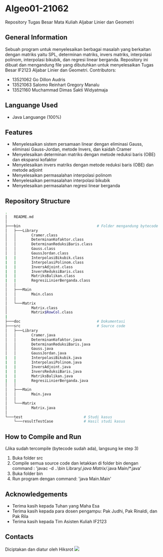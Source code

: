 # Algeo01-21062
Repository Tugas Besar Mata Kuliah Aljabar Linier dan Geometri

## General Information
Sebuah program untuk menyelesaikan berbagai masalah yang berkaitan dengan matriks yaitu SPL, determinan matriks, invers matriks, interpolasi polinom,
interpolasi bikubik, dan regresi linear berganda. Repository ini dibuat dan mengandung file yang dibutuhkan untuk menyelesaikan Tugas Besar IF2123 Aljabar Linier dan Geometri.
Contributors: 
- 13521062 Go Dillon Audris
- 13521063 Salomo Reinhart Gregory Manalu
- 13521160 Muchammad Dimas Sakti Widyatmaja

## Languange Used
- Java Languange (100%)

## Features
- Menyelesaikan sistem persamaan linear dengan eliminasi Gauss, eliminasi Gauss-Jordan, metode Invers, dan kaidah Cramer
- Menyelesaikan determinan matriks dengan metode reduksi baris (OBE) dan ekspansi kofaktor
- Menyelesaikan invers matriks dengan metode reduksi baris (OBE) dan metode adjoint
- Menyelesaikan permasalahan interpolasi polinom
- Menyelesaikan permasalahan interpolasi bikubik
- Menyelesaikan permasalahan regresi linear berganda

## Repository Structure
```bash
.
│   README.md
│
├───bin                                   # Folder mengandung bytecode
│   ├───Library
│   │       Cramer.class
│   │       DeterminanKofaktor.class
│   │       DeterminanReduksiBaris.class
│   │       Gauss.class
│   │       GaussJordan.class
|   |       InterpolasiBikubik.class
|   |       InterpolasiPolinom.class
|   |       InversAdjoint.class
|   |       InversReduksiBaris.class
|   |       MatriksBalikan.class
|   |       RegresiLinierBerganda.class
│   │
│   ├───Main
│   │       Main.class
│   │
│   └───Matrix
│           Matrix.class
│           Matrix$RowCol.class
|
├───doc                                   # Dokumentasi
├───src                                   # Source code
│   ├───Library
│   │       Cramer.java
│   │       DeterminanKofaktor.java
│   │       DeterminanReduksiBaris.java
│   │       Gauss.java
│   │       GaussJordan.java
|   |       InterpolasiBikubik.java
|   |       InterpolasiPolinom.java
|   |       InversAdjoint.java
|   |       InversReduksiBaris.java
|   |       MatriksBalikan.java
|   |       RegresiLinierBerganda.java
│   │
│   ├───Main
│   │       Main.java
│   │
│   └───Matrix
│           Matrix.java
│
└───test                            # Studi kasus
    └───resultTestCase              # Hasil studi kasus
```

## How to Compile and Run
(Jika sudah tercompile (bytecode sudah ada), langsung ke step 3)
1. Buka folder src
2. Compile semua source code dan letakkan di folder bin dengan command : 'javac -d ..\bin Library/*.java Matrix/*.java Main/*.java'
3. Buka folder bin
4. Run program dengan command: 'java Main.Main'


## Acknowledgements
- Terima kasih kepada Tuhan yang Maha Esa
- Terima kasih kepada para dosen pengampu: Pak Judhi, Pak Rinaldi, dan Pak Rila
- Terima kasih kepada Tim Asisten Kuliah IF2123

## Contacts
Diciptakan dan diatur oleh Hiksrot
![](https://drive.google.com/file/d/1vMT7NYZ_grcZRycCJMWf4xonvcX18rkj/view?usp=sharing)
